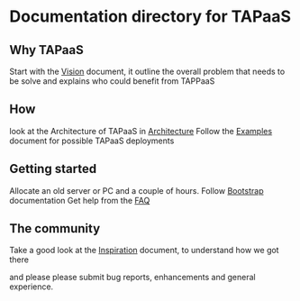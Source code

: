 # Documentation directory for TAPaaS

## Why TAPaaS
Start with the [Vision](./Vision.md) document, it outline the overall problem that needs to be solve and explains who could benefit from TAPPaaS

## How 

look at the Architecture of TAPaaS in [Architecture](Architecture.md)
Follow the [Examples](Examples.md) document for possible TAPaaS deployments

## Getting started

Allocate an old server or PC and a couple of hours. Follow [Bootstrap](Bootstrap.md) documentation
Get help from the [FAQ](FAQ.md)

## The community

Take a good look at the [Inspiration](Inspiration.md) document, to understand how we got there

and please please submit bug reports, enhancements and general experience. 
